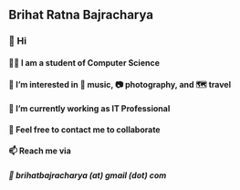 ## Brihat Ratna Bajracharya

### 👋 Hi

#### :student: I am a student of Computer Science
#### 👀 I’m interested in :musical_note: music, :camera: photography, and :world_map: travel
#### 🌱 I’m currently working as IT Professional
#### 💞️ Feel free to contact me to collaborate
#### 📫 Reach me via
##### :email: brihatbajracharya (at) gmail (dot) com

<!---
Brihat9/Brihat9 is a ✨ special ✨ repository because its `README.md` (this file) appears on your GitHub profile.
You can click the Preview link to take a look at your changes.
--->
